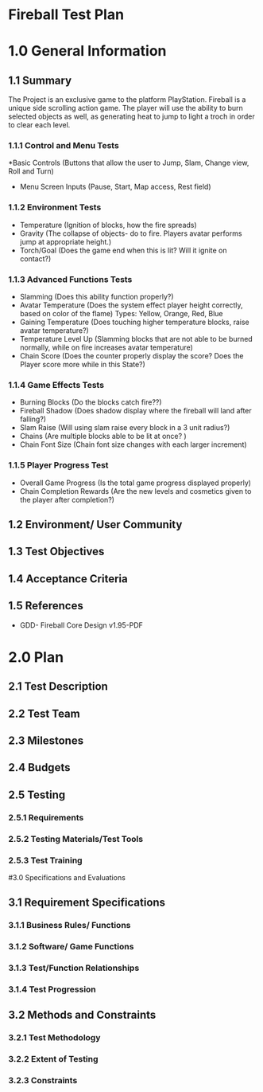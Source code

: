 # Fireball Test Plan

# 1.0 General Information
## 1.1 Summary
The Project is an exclusive game to the platform PlayStation. Fireball is a unique side scrolling action game. The player will use the ability to burn selected objects as well, as generating heat to jump to light a troch in order to clear each level.  
### 1.1.1 Control and Menu Tests  
*Basic Controls 
 (Buttons that allow the user to Jump, Slam, Change view, Roll and Turn)
* Menu Screen Inputs 
 (Pause, Start, Map access, Rest field)
### 1.1.2 Environment Tests
* Temperature 
 (Ignition of blocks, how the fire spreads) 
* Gravity 
 (The collapse of objects- do to fire. Players avatar performs jump at appropriate height.)
* Torch/Goal 
 (Does the game end when this is lit? Will it ignite on contact?)	
### 1.1.3 Advanced Functions Tests
* Slamming 
 (Does this ability function properly?)
* Avatar Temperature 
 (Does the system effect player height correctly, based on color of the flame) Types: Yellow,   Orange, Red, Blue 
* Gaining Temperature 
 (Does touching higher temperature blocks, raise avatar temperature?) 
* Temperature Level Up
(Slamming blocks that are not able to be burned normally, while on fire increases avatar temperature)
* Chain Score 
 (Does the counter properly display the score? Does the Player score more while in this State?)
### 1.1.4 Game Effects Tests
* Burning Blocks 
 (Do the blocks catch fire??)   
* Fireball Shadow 
 (Does shadow display where the fireball will land after falling?)
* Slam Raise 
 (Will using slam raise every block in a 3 unit radius?)
* Chains 
 (Are multiple blocks able to be lit at once? )
* Chain Font Size 
 (Chain font size changes with each larger increment)
### 1.1.5 Player Progress Test 
 * Overall Game Progress 
 (Is the total game progress displayed properly)
* Chain Completion Rewards 
 (Are the new levels and cosmetics given to the player after completion?)
## 1.2 Environment/ User Community 


## 1.3 Test Objectives 

## 1.4 Acceptance Criteria 

## 1.5 References 
* GDD- Fireball Core Design v1.95-PDF  
# 2.0 Plan
## 2.1 Test Description  

## 2.2 Test Team

## 2.3 Milestones

## 2.4 Budgets

## 2.5 Testing 

### 2.5.1 Requirements
	
### 2.5.2 Testing Materials/Test Tools
	
### 2.5.3 Test Training 

#3.0 Specifications and Evaluations 
## 3.1 Requirement Specifications 

### 3.1.1 Business Rules/ Functions

### 3.1.2 Software/ Game Functions 

### 3.1.3 Test/Function Relationships 

### 3.1.4 Test Progression 

## 3.2 Methods and Constraints 
	
### 3.2.1 Test Methodology 
	
### 3.2.2 Extent of Testing 
	
### 3.2.3 Constraints
 
 
